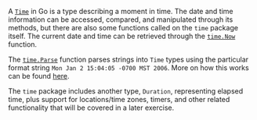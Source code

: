 A [`Time`][time] in Go is a type describing a moment in time. The date and time information can be accessed, compared, and manipulated through its methods, but there are also some functions called on the `time` package itself. The current date and time can be retrieved through the [`time.Now`][now] function.

The [`time.Parse`][parse] function parses strings into `Time` types using the particular format string `Mon Jan 2 15:04:05 -0700 MST 2006`. More on how this works can be found [here][article].

The `time` package includes another type, `Duration`, representing elapsed time, plus support for locations/time zones, timers, and other related functionality that will be covered in a later exercise.

[time]: https://golang.org/pkg/time/#Time
[now]: https://golang.org/pkg/time/#Now
[parse]: https://golang.org/pkg/time/#Parse
[article]: https://www.pauladamsmith.com/blog/2011/05/go_time.html
